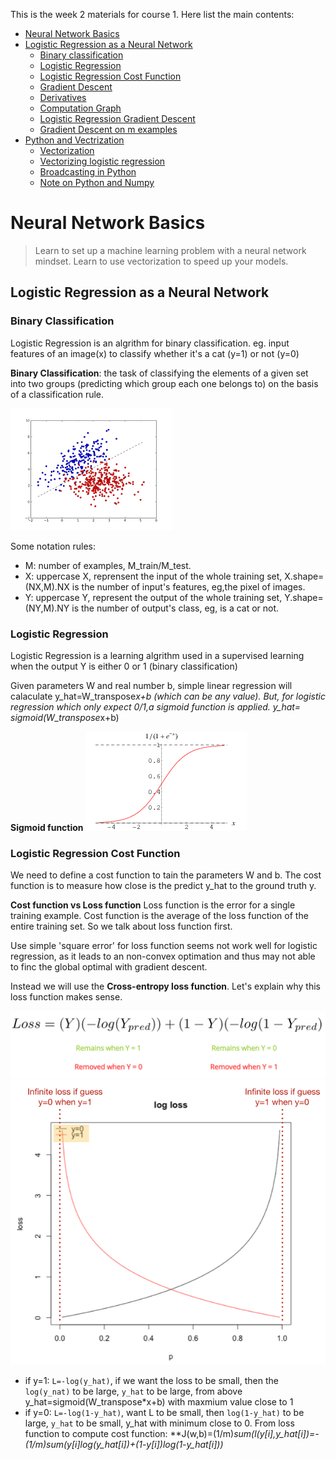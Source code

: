 This is the week 2 materials for course 1. Here list the main contents:
- [Neural Network Basics](#neural-network-basics)
 - [Logistic Regression as a Neural Network](#logistic-regression-as-a-neural-network)
   - [Binary classification](#binary-classification)
   - [Logistic Regression](#logistic-regression)
   - [Logistic Regression Cost Function](#logistic-regression-cost-function)
   - [Gradient Descent](#gradient-descent)
   - [Derivatives](#derivatives)
   - [Computation Graph](#computation-graph)
   - [Logistic Regression Gradient Descent](#logistic-regression-gradient-descent)
   - [Gradient Descent on m examples](#gradient-descent-on-m-examples)
 - [Python and Vectrization](#python-and-vectorization)
   - [Vectorization](#vectorization)
   - [Vectorizing logistic regression](vectorizng-logistic-regression)
   - [Broadcasting in Python](#broadcasting-in-python)
   - [Note on Python and Numpy](note-on-python-and-numpy)
# Neural Network Basics
> Learn to set up a machine learning problem with a neural network mindset. Learn to use vectorization to speed up your models.
## Logistic Regression as a Neural Network
### Binary Classification
Logistic Regression is an algrithm for binary classification. eg. input features of an image(x) to classify whether it's a cat (y=1) or not (y=0)

**Binary Classification**: the task of classifying the elements of a given set into two groups (predicting which group each one belongs to) on the basis of a classification rule.

   ![](images/binary.png)
   
Some notation rules:
- M: number of examples, M_train/M_test.
- X: uppercase X, reprensent the input of the whole training set, X.shape=(NX,M).NX is the number of input's features, eg,the pixel of images.
- Y: uppercase Y, represent the output of the whole training set, Y.shape=(NY,M).NY is the number of output's class, eg, is a cat or not.
### Logistic Regression
Logistic Regression is a learning algrithm used in a supervised learning when the output Y is either 0 or 1 (binary classification)

Given parameters W and real number b, simple linear regression will calaculate y_hat=W_transpose*x+b (which can be any value). But, for logistic regression which only expect 0/1,a sigmoid function is applied.
y_hat= sigmoid(W_transpose*x+b)

**Sigmoid function**
![](images/sigmoid.png)
### Logistic Regression Cost Function
We need to define a cost function to tain the parameters W and b. The cost function is to measure how close is the predict y_hat to the ground truth y.

**Cost function vs Loss function**
Loss function is the error for a single training example. Cost function is the average of the loss function of the entire training set. So we talk about loss function first.

Use simple 'square error' for loss function seems not work well for logistic regression, as it leads to an non-convex optimation and thus may not able to finc the global optimal with gradient descent.

Instead we will use the **Cross-entropy loss function**. Let's explain why this loss function makes sense.

![](images/loss.png)
![](images/cross.png)

- if y=1: `L=-log(y_hat)`, if we want the loss to be small, then the `log(y_nat)` to be large, `y_hat` to be large, from above y_hat=sigmoid(W_transpose*x+b) with maxmium value close to 1
- if y=0: `L=-log(1-y_hat)`, want L to be small, then `log(1-y_hat)` to be large, `y_hat` to be small, y_hat with minimum close to 0.
From loss function to compute cost function: **J(w,b)=(1/m)*sum(l(y[i],y_hat[i])=-(1/m)*sum(y[i]log(y_hat[i])+(1-y[i])log(1-y_hat[i]))**

